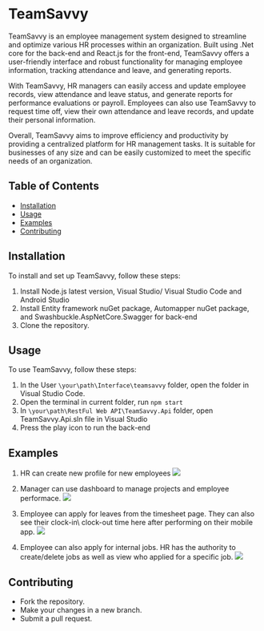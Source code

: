 # TeamSavvy
TeamSavvy is an employee management system designed to streamline and optimize various HR processes within an organization. Built using .Net core for the back-end and React.js for the front-end, TeamSavvy offers a user-friendly interface and robust functionality for managing employee information, tracking attendance and leave, and generating reports.

With TeamSavvy, HR managers can easily access and update employee records, view attendance and leave status, and generate reports for performance evaluations or payroll. Employees can also use TeamSavvy to request time off, view their own attendance and leave records, and update their personal information.

Overall, TeamSavvy aims to improve efficiency and productivity by providing a centralized platform for HR management tasks. It is suitable for businesses of any size and can be easily customized to meet the specific needs of an organization.

## Table of Contents

- [Installation](#installation)
- [Usage](#usage)
- [Examples](#examples)
- [Contributing](#contributing)

## Installation

To install and set up TeamSavvy, follow these steps:

1. Install Node.js latest version, Visual Studio/ Visual Studio Code and Android Studio
2. Install Entity framework nuGet package, Automapper nuGet package, and Swashbuckle.AspNetCore.Swagger for back-end
3. Clone the repository.

## Usage

To use TeamSavvy, follow these steps:

1. In the User `\your\path\Interface\teamsavvy` folder, open the folder in Visual Studio Code.
2. Open the terminal in current folder, run `npm start`
3. In `\your\path\RestFul Web API\TeamSavvy.Api` folder, open TeamSavvy.Api.sln file in Visual Studio
4. Press the play icon to run the back-end

## Examples

1. HR can create new profile for new employees
![](https://github.com/joling6027/Design/Images/create-user.png)

2. Manager can use dashboard to manage projects and employee performace.
![](https://github.com/joling6027/Design/Images/dashboard.png)

3. Employee can apply for leaves from the timesheet page. They can also see their clock-in\ clock-out time here after performing on their mobile app.
![](https://github.com/joling6027/Design/Images/apply-for-leaves.png)

4. Employee can also apply for internal jobs. HR has the authority to create/delete jobs as well as view who applied for a specific job.
![](https://github.com/joling6027/Design/Images/apply-for-internal-jobs.png)



## Contributing

- Fork the repository.
- Make your changes in a new branch.
- Submit a pull request.


